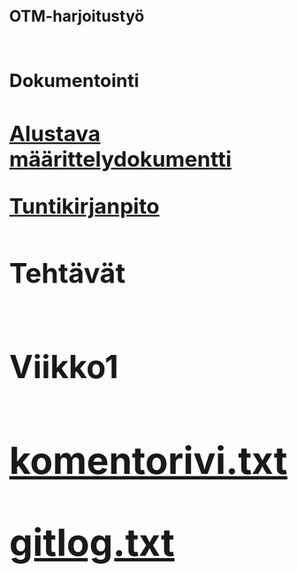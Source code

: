 **<h1>OTM-harjoitustyö<h1>**

**<h3> Dokumentointi <h3>**

[Alustava määrittelydokumentti](https://github.com/tvalkone/otm-harjoitustyo/tree/master/dokumentointi/alustava_määrittelydokumentti.md)

[Tuntikirjanpito](https://github.com/tvalkone/otm-harjoitustyo/tree/master/dokumentointi/tuntikirjanpito.md)

**<h2>Tehtävät<h2>**



**<h3>Viikko1<h3>**

[komentorivi.txt](https://github.com/tvalkone/otm-harjoitustyo/tree/master/laskarit/viikko1/komentorivi.txt)

[gitlog.txt](https://github.com/tvalkone/otm-harjoitustyo/tree/master/laskarit/viikko1/gitlog.txt)




